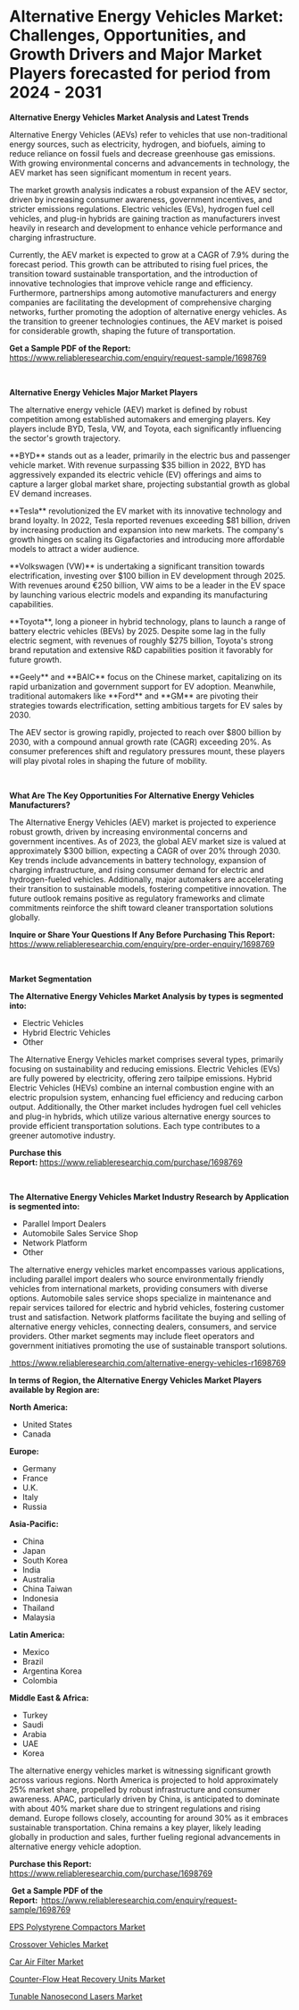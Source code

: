 <p><h1>Alternative Energy Vehicles Market: Challenges, Opportunities, and Growth Drivers and Major Market Players forecasted for period from 2024 - 2031</h1></p><p><strong>Alternative Energy Vehicles Market Analysis and Latest Trends</strong></p>
<p><p>Alternative Energy Vehicles (AEVs) refer to vehicles that use non-traditional energy sources, such as electricity, hydrogen, and biofuels, aiming to reduce reliance on fossil fuels and decrease greenhouse gas emissions. With growing environmental concerns and advancements in technology, the AEV market has seen significant momentum in recent years.</p><p>The market growth analysis indicates a robust expansion of the AEV sector, driven by increasing consumer awareness, government incentives, and stricter emissions regulations. Electric vehicles (EVs), hydrogen fuel cell vehicles, and plug-in hybrids are gaining traction as manufacturers invest heavily in research and development to enhance vehicle performance and charging infrastructure.</p><p>Currently, the AEV market is expected to grow at a CAGR of 7.9% during the forecast period. This growth can be attributed to rising fuel prices, the transition toward sustainable transportation, and the introduction of innovative technologies that improve vehicle range and efficiency. Furthermore, partnerships among automotive manufacturers and energy companies are facilitating the development of comprehensive charging networks, further promoting the adoption of alternative energy vehicles. As the transition to greener technologies continues, the AEV market is poised for considerable growth, shaping the future of transportation.</p></p>
<p><strong>Get a Sample PDF of the Report:&nbsp;</strong> <a href="https://www.reliableresearchiq.com/enquiry/request-sample/1698769?utm_campaign=1144&utm_medium=2&utm_source=Github&utm_content=ia&utm_term=01112024&utm_id=alternative-energy-vehicles">https://www.reliableresearchiq.com/enquiry/request-sample/1698769</a></p>
<p>&nbsp;</p>
<p><strong>Alternative Energy Vehicles Major Market Players</strong></p>
<p><p>The alternative energy vehicle (AEV) market is defined by robust competition among established automakers and emerging players. Key players include BYD, Tesla, VW, and Toyota, each significantly influencing the sector's growth trajectory.</p><p>**BYD** stands out as a leader, primarily in the electric bus and passenger vehicle market. With revenue surpassing $35 billion in 2022, BYD has aggressively expanded its electric vehicle (EV) offerings and aims to capture a larger global market share, projecting substantial growth as global EV demand increases.</p><p>**Tesla** revolutionized the EV market with its innovative technology and brand loyalty. In 2022, Tesla reported revenues exceeding $81 billion, driven by increasing production and expansion into new markets. The company's growth hinges on scaling its Gigafactories and introducing more affordable models to attract a wider audience.</p><p>**Volkswagen (VW)** is undertaking a significant transition towards electrification, investing over $100 billion in EV development through 2025. With revenues around €250 billion, VW aims to be a leader in the EV space by launching various electric models and expanding its manufacturing capabilities.</p><p>**Toyota**, long a pioneer in hybrid technology, plans to launch a range of battery electric vehicles (BEVs) by 2025. Despite some lag in the fully electric segment, with revenues of roughly $275 billion, Toyota's strong brand reputation and extensive R&D capabilities position it favorably for future growth.</p><p>**Geely** and **BAIC** focus on the Chinese market, capitalizing on its rapid urbanization and government support for EV adoption. Meanwhile, traditional automakers like **Ford** and **GM** are pivoting their strategies towards electrification, setting ambitious targets for EV sales by 2030.</p><p>The AEV sector is growing rapidly, projected to reach over $800 billion by 2030, with a compound annual growth rate (CAGR) exceeding 20%. As consumer preferences shift and regulatory pressures mount, these players will play pivotal roles in shaping the future of mobility.</p></p>
<p>&nbsp;</p>
<p><strong>What Are The Key Opportunities For Alternative Energy Vehicles Manufacturers?</strong></p>
<p><p>The Alternative Energy Vehicles (AEV) market is projected to experience robust growth, driven by increasing environmental concerns and government incentives. As of 2023, the global AEV market size is valued at approximately $300 billion, expecting a CAGR of over 20% through 2030. Key trends include advancements in battery technology, expansion of charging infrastructure, and rising consumer demand for electric and hydrogen-fueled vehicles. Additionally, major automakers are accelerating their transition to sustainable models, fostering competitive innovation. The future outlook remains positive as regulatory frameworks and climate commitments reinforce the shift toward cleaner transportation solutions globally.</p></p>
<p><strong>Inquire or Share Your Questions If Any Before Purchasing This Report:</strong> <a href="https://www.reliableresearchiq.com/enquiry/pre-order-enquiry/1698769?utm_campaign=1144&utm_medium=2&utm_source=Github&utm_content=ia&utm_term=01112024&utm_id=alternative-energy-vehicles">https://www.reliableresearchiq.com/enquiry/pre-order-enquiry/1698769</a></p>
<p>&nbsp;</p>
<p><strong>Market Segmentation</strong></p>
<p><strong>The Alternative Energy Vehicles Market Analysis by types is segmented into:</strong></p>
<p><ul><li>Electric Vehicles</li><li>Hybrid Electric Vehicles</li><li>Other</li></ul></p>
<p><p>The Alternative Energy Vehicles market comprises several types, primarily focusing on sustainability and reducing emissions. Electric Vehicles (EVs) are fully powered by electricity, offering zero tailpipe emissions. Hybrid Electric Vehicles (HEVs) combine an internal combustion engine with an electric propulsion system, enhancing fuel efficiency and reducing carbon output. Additionally, the Other market includes hydrogen fuel cell vehicles and plug-in hybrids, which utilize various alternative energy sources to provide efficient transportation solutions. Each type contributes to a greener automotive industry.</p></p>
<p><strong>Purchase this Report:&nbsp;</strong><a href="https://www.reliableresearchiq.com/purchase/1698769?utm_campaign=1144&utm_medium=2&utm_source=Github&utm_content=ia&utm_term=01112024&utm_id=alternative-energy-vehicles">https://www.reliableresearchiq.com/purchase/1698769</a></p>
<p>&nbsp;</p>
<p><strong>The Alternative Energy Vehicles Market Industry Research by Application is segmented into:</strong></p>
<p><ul><li>Parallel Import Dealers</li><li>Automobile Sales Service Shop</li><li>Network Platform</li><li>Other</li></ul></p>
<p><p>The alternative energy vehicles market encompasses various applications, including parallel import dealers who source environmentally friendly vehicles from international markets, providing consumers with diverse options. Automobile sales service shops specialize in maintenance and repair services tailored for electric and hybrid vehicles, fostering customer trust and satisfaction. Network platforms facilitate the buying and selling of alternative energy vehicles, connecting dealers, consumers, and service providers. Other market segments may include fleet operators and government initiatives promoting the use of sustainable transport solutions.</p></p>
<p><a href="https://www.reliableresearchiq.com/alternative-energy-vehicles-r1698769?utm_campaign=1144&utm_medium=2&utm_source=Github&utm_content=ia&utm_term=01112024&utm_id=alternative-energy-vehicles">&nbsp;https://www.reliableresearchiq.com/alternative-energy-vehicles-r1698769</a></p>
<p><strong>In terms of Region, the Alternative Energy Vehicles Market Players available by Region are:</strong></p>
<p>
    <p> <strong> North America: </strong>
        <ul>
            <li>United States</li>
            <li>Canada</li>
        </ul>
        </p> 
    <p> <strong> Europe: </strong>
        <ul>
            <li>Germany</li>
            <li>France</li>
            <li>U.K.</li>
            <li>Italy</li>
            <li>Russia</li>
        </ul>
        </p> 
    <p> <strong> Asia-Pacific: </strong>
        <ul>
            <li>China</li>
            <li>Japan</li>
            <li>South Korea</li>
            <li>India</li>
            <li>Australia</li>
            <li>China Taiwan</li>
            <li>Indonesia</li>
            <li>Thailand</li>
            <li>Malaysia</li>
        </ul>
        </p> 
    <p> <strong> Latin America: </strong>
        <ul>
            <li>Mexico</li>
            <li>Brazil</li>
            <li>Argentina Korea</li>
            <li>Colombia</li>
        </ul>
        </p> 
    <p> <strong> Middle East & Africa: </strong>
        <ul>
            <li>Turkey</li>
            <li>Saudi</li>
            <li>Arabia</li>
            <li>UAE</li>
            <li>Korea</li>
        </ul>
    </p>
    </p>
<p><p>The alternative energy vehicles market is witnessing significant growth across various regions. North America is projected to hold approximately 25% market share, propelled by robust infrastructure and consumer awareness. APAC, particularly driven by China, is anticipated to dominate with about 40% market share due to stringent regulations and rising demand. Europe follows closely, accounting for around 30% as it embraces sustainable transportation. China remains a key player, likely leading globally in production and sales, further fueling regional advancements in alternative energy vehicle adoption.</p></p>
<p><strong>Purchase this Report: </strong><a href="https://www.reliableresearchiq.com/purchase/1698769?utm_campaign=1144&utm_medium=2&utm_source=Github&utm_content=ia&utm_term=01112024&utm_id=alternative-energy-vehicles">https://www.reliableresearchiq.com/purchase/1698769</a></p>
<p>&nbsp;<strong>Get a Sample PDF of the Report:&nbsp;&nbsp;</strong><a href="https://www.reliableresearchiq.com/enquiry/request-sample/1698769?utm_campaign=1144&utm_medium=2&utm_source=Github&utm_content=ia&utm_term=01112024&utm_id=alternative-energy-vehicles">https://www.reliableresearchiq.com/enquiry/request-sample/1698769</a></p>
<p><strong></strong></p>
<p><p><a href="https://www.linkedin.com/pulse/eps-polystyrene-compactors-market-segmentation-geographical-uiovf?utm_campaign=1144&utm_medium=2&utm_source=Github&utm_content=ia&utm_term=01112024&utm_id=alternative-energy-vehicles">EPS Polystyrene Compactors Market</a></p><p><a href="https://github.com/kaceycoody4m/Market-Research-Report-List-1/blob/main/crossover-vehicles-market.md?utm_campaign=1144&utm_medium=2&utm_source=Github&utm_content=ia&utm_term=01112024&utm_id=alternative-energy-vehicles">Crossover Vehicles Market</a></p><p><a href="https://github.com/sharitatri97/Market-Research-Report-List-1/blob/main/car-air-filter-market.md?utm_campaign=1144&utm_medium=2&utm_source=Github&utm_content=ia&utm_term=01112024&utm_id=alternative-energy-vehicles">Car Air Filter Market</a></p><p><a href="https://www.linkedin.com/pulse/counter-flow-heat-recovery-units-market-matrix-applications-2vgwf?utm_campaign=1144&utm_medium=2&utm_source=Github&utm_content=ia&utm_term=01112024&utm_id=alternative-energy-vehicles">Counter-Flow Heat Recovery Units Market</a></p><p><a href="https://issuu.com/reportprime-2/docs/tunable-nanosecond-lasers-market-si_9f4680a889bae6?utm_campaign=1144&utm_medium=2&utm_source=Github&utm_content=ia&utm_term=01112024&utm_id=alternative-energy-vehicles">Tunable Nanosecond Lasers Market</a></p></p>